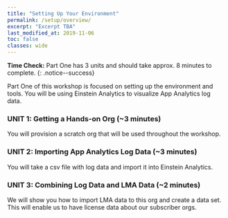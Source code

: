 ```yaml
---
title: "Setting Up Your Environment"
permalink: /setup/overview/
excerpt: "Excerpt TBA"
last_modified_at: 2019-11-06
toc: false
classes: wide
---
```


**Time Check:** Part One has 3 units and should take approx. 8 minutes to complete.
{: .notice--success}

Part One of this workshop is focused on setting up the environment and tools. You will be using Einstein Analytics to visualize App Analytics log data.

### UNIT 1: Getting a Hands-on Org (~3 minutes)
You will provision a scratch org that will be used throughout the workshop.

### UNIT 2: Importing App Analytics Log Data (~3 minutes)
You will take a csv file with log data and import it into Einstein Analytics.

### UNIT 3: Combining Log Data and LMA Data (~2 minutes)
We will show you how to import LMA data to this org and create a data set. This will enable us to have license data about our subscriber orgs.